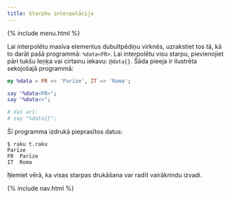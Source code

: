 ```yaml
---
title: Starphu interpolācija
---
```


{% include menu.html %}

Lai interpolētu masīva elementus dubultpēdiņu virknēs, uzrakstiet tos tā, kā to darāt pašā programmā: `%data<FR>`. Lai interpolētu visu starpu, pievienojiet pāri tukšu leņķa vai cirtainu iekavu: `@data{}`. Šāda pieeja ir ilustrēta sekojošajā programmā:

```raku
my %data = FR => 'Parīze', IT => 'Roma';

say "%data<FR>";
say "%data<>";

# Vai arī:
# say "%data{}";
```

Šī programma izdrukā pieprasītos datus:

```console
$ raku t.raku
Parīze
FR	Parīze
IT	Roma
```

Ņemiet vērā, ka visas starpas drukāšana var radīt vairākrindu izvadi.

{% include nav.html %}